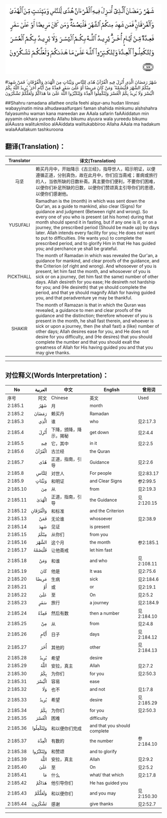 ![002:185](images/002_185.gif)

#شَهْرُ رَمَضَانَ الَّذِي أُنْزِلَ فِيهِ الْقُرْآنُ هُدًى لِلنَّاسِ وَبَيِّنَاتٍ مِنَ الْهُدَىٰ وَالْفُرْقَانِ ۚ فَمَنْ شَهِدَ مِنْكُمُ الشَّهْرَ فَلْيَصُمْهُ ۖ وَمَنْ كَانَ مَرِيضًا أَوْ عَلَىٰ سَفَرٍ فَعِدَّةٌ مِنْ أَيَّامٍ أُخَرَ ۗ يُرِيدُ اللَّهُ بِكُمُ الْيُسْرَ وَلَا يُرِيدُ بِكُمُ الْعُسْرَ وَلِتُكْمِلُوا الْعِدَّةَ وَلِتُكَبِّرُوا اللَّهَ عَلَىٰ مَا هَدَاكُمْ وَلَعَلَّكُمْ تَشْكُرُونَ 

##Shahru ramadana allathee onzila feehi alqur-anu hudan lilnnasi wabayyinatin mina alhudawaalfurqani faman shahida minkumu alshshahra falyasumhu waman kana mareedan aw AAala safarin faAAiddatun min ayyamin okhara yureedu Allahu bikumu alyusra wala yureedu bikumu alAAusra walitukmiloo alAAiddata walitukabbiroo Allaha AAala ma hadakum walaAAallakum tashkuroona 

## 翻译(Translation)：

| Translator | 译文(Translation)                                            |
| :--------: | ------------------------------------------------------------ |
|    马坚    | 赖买丹月中，开始降示《古兰经》，指导世人，昭示明证，以便遵循正道，分别真伪，故在此月中，你们应当斋戒；害病或旅行的人，当依所缺的日数补斋。真主要你们便利，不要你们困难，以便你们补足所缺的日数，以便你们赞颂真主引导你们的恩德，以便你们感谢他。 |
|  YUSUFALI  | Ramadhan is the (month) in which was sent down the Qur'an, as a guide to mankind, also clear (Signs) for guidance and judgment (Between right and wrong). So every one of you who is present (at his home) during that month should spend it in fasting, but if any one is ill, or on a journey, the prescribed period (Should be made up) by days later. Allah intends every facility for you; He does not want to put to difficulties. (He wants you) to complete the prescribed period, and to glorify Him in that He has guided you; and perchance ye shall be grateful. |
| PICKTHALL  | The month of Ramadan in which was revealed the Qur'an, a guidance for mankind, and clear proofs of the guidance, and the Criterion (of right and wrong). And whosoever of you is present, let him fast the month, and whosoever of you is sick or on a journey, (let him fast the same) number of other days. Allah desireth for you ease; He desireth not hardship for you; and (He desireth) that ye should complete the period, and that ye should magnify Allah for having guided you, and that peradventure ye may be thankful. |
|   SHAKIR   | The month of Ramazan is that in which the Quran was revealed, a guidance to men and clear proofs of the guidance and the distinction; therefore whoever of you is present in the month, he shall fast therein, and whoever is sick or upon a journey, then (he shall fast) a (like) number of other days; Allah desires ease for you, and He does not desire for you difficulty, and (He desires) that you should complete the number and that you should exalt the greatness of Allah for His having guided you and that you may give thanks. |

---

## 对位释义(Words Interpretation)：

| No   | العربية | 中文    | English | 曾用词 |
| ---- | ------: | ------- | ------- | ------ |
| 序号 |    阿文 | Chinese | 英文    | Used   |
| 2:185.1  | شَهْرُ      | 月                     | month                        |            |
| 2:185.2  | رَمَضَانَ    | 赖买丹                 | Ramadan                      |            |
| 2:185.3  | الَّذِي     | 谁                     | who                          | 见2:17.3   |
| 2:185.4  | أُنْزِلَ     | 下降，颁降，降示，揭秘 | get down                     | 见2:4.4    |
| 2:185.5  | فِيهِ      | 它，其中               | in it                        | 见2:2.5    |
| 2:185.6  | الْقُرْآنُ   | 古兰经                 | the Quran                    |            |
| 2:185.7  | هُدًى      | 正道，指南，引导       | Guidance                     | 见2:2.6    |
| 2:185.8  | لِلنَّاسِ    | 对世人                 | For people                   | 见2:83.17  |
| 2:185.9  | وَبَيِّنَاتٍ   | 和明证                 | and Clear Signs              | 参2:99.5   |
| 2:185.10 | مِنَ       | 从                     | from                         | 见2:19.3 |
| 2:185.11 | الْهُدَىٰ    | 正道，指南，引导       | the Guidance                 | 见2:120.15 |
| 2:185.12 | وَالْفُرْقَانِ | 和标准                 | and the Criterion            |            |
| 2:185.13 | فَمَنْ      | 无论谁                 | whosoever                    | 见2:38.9   |
| 2:185.14 | شَهِدَ      | 见证                   | is present                   |            |
| 2:185.15 | مِنْكُمُ     | 从你们                 | from you                     |            |
| 2:185.16 | الشَّهْرَ    | 这个月                 | the month                    | 参2:185.1  |
| 2:185.17 | فَلْيَصُمْهُ   | 让他斋戒               | let him fast                 |            |
| 2:185.18 | وَمَنْ      | 和谁                   | and who                      | 见2:108.11 |
| 2:185.19 | كَانَ      | 他是                   | It was                       | 见2:75.6   |
| 2:185.20 | مَرِيضًا    | 生病                   | sick                         | 见2:184.6  |
| 2:185.21 | أَوْ       | 或                     | or                           | 见2:19.1   |
| 2:185.22 | عَلَىٰ      | 至                     | On                           | 见2:5.2    |
| 2:185.23 | سَفَرٍ      | 旅行                   | a journey                    | 见2:184.9  |
| 2:185.24 | فَعِدَّةٌ     | 然后有数               | then  a number               | 见2:184.10 |
| 2:185.25 | مِنْ       | 从                     | from                         | 见2:4.8    |
| 2:185.26 | أَيَّامٍ     | 日子                   | days                         | 见2:184.12 |
| 2:185.27 | أُخَرَ      | 其他的                 | other                        | 见2:184.13 |
| 2:185.28 | يُرِيدُ     | 希望                   | desire                       |            |
| 2:185.29 | اللَّهُ     | 安拉，真主             | Allah                        | 见2:7.2 |
| 2:185.30 | بِكُمُ      | 为你们                 | for you                      | 见2:50.3   |
| 2:185.31 | الْيُسْرَ    | 容易                   | ease                         |            |
| 2:185.32 | وَلَا      | 也不                   | and not                      | 见1:7.8    |
| 2:185.33 | يُرِيدُ     | 希望                   | desire                       | 见2:185.29 |
| 2:185.34 | بِكُمُ      | 为你们                 | for you                      | 见2:50.3   |
| 2:185.35 | الْعُسْرَ    | 困难                   | difficulty                   |            |
| 2:185.36 | وَلِتُكْمِلُوا | 和以便你们完成         | and that you should complete |            |
| 2:185.37 | الْعِدَّةَ    | 有数的                 | the number                   | 参2:184.10 |
| 2:185.38 | وَلِتُكَبِّرُوا | 和赞颂                 | and to glorify               |            |
| 2:185.39 | اللَّهَ     | 安拉，真主             | Allah                        | 见2:9.2 |
| 2:185.40 | عَلَىٰ      | 至                     | On                           | 见2:5.2    |
| 2:185.41 | مَا       | 什么                   | what/ that which             | 见2:17.8   |
| 2:185.42 | هَدَاكُمْ    | 他引导你们             | He has guided you            |            |
| 2:185.43 | وَلَعَلَّكُمْ   | 和以便你们             | and you may                  | 见2:150.30 |
| 2:185.44 | تَشْكُرُونَ   | 感谢                   | give thanks                  | 见2:52.7   |

---
